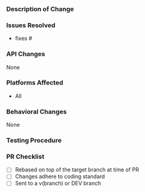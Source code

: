 ### Description of Change ###

<!-- Describe your changes here. -->

### Issues Resolved ### 
<!-- Please use the format "fixes #xxxx" for each issue this PR addresses -->

- fixes #

### API Changes ###
<!-- List all API changes here (or just put None) -->
 
 None

### Platforms Affected ### 
<!-- Please list all platforms affected by these changes -->

- All

### Behavioral Changes ###
<!-- Describe any changes that may change how a user's app behaves or appears when upgrading to this version of the codebase. -->

None

### Testing Procedure ###
<!-- Please list the steps that should be taken to properly test these changes on each relevant platform. If you were unable to test these changes yourself on any or all platforms, please let us know. Also, if you are able to attach a video of your test run, you will be our personal hero. -->

### PR Checklist ###

- [ ] Rebased on top of the target branch at time of PR
- [ ] Changes adhere to coding standard
- [ ] Sent to a v(branch) or DEV branch